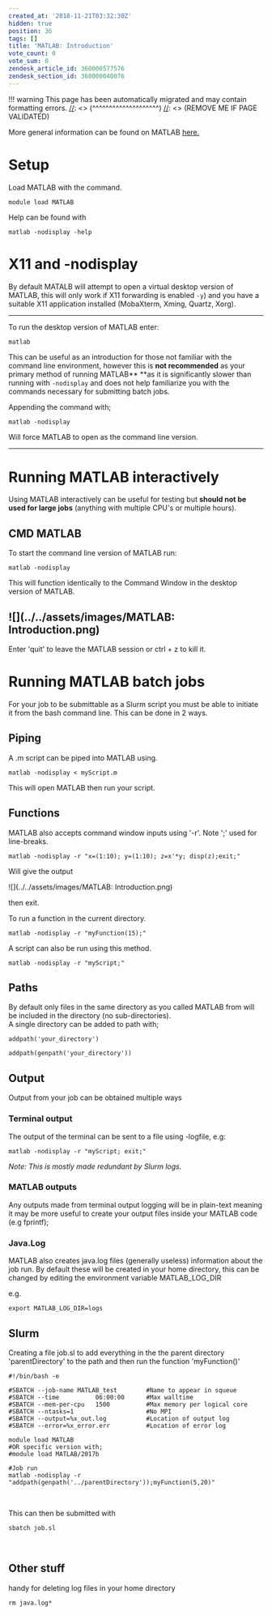 ```yaml
---
created_at: '2018-11-21T03:32:30Z'
hidden: true
position: 36
tags: []
title: 'MATLAB: Introduction'
vote_count: 0
vote_sum: 0
zendesk_article_id: 360000577576
zendesk_section_id: 360000040076
---
```




[//]: <> (REMOVE ME IF PAGE VALIDATED)
[//]: <> (vvvvvvvvvvvvvvvvvvvv)
!!! warning
    This page has been automatically migrated and may contain formatting errors.
[//]: <> (^^^^^^^^^^^^^^^^^^^^)
[//]: <> (REMOVE ME IF PAGE VALIDATED)

More general information can be found on MATLAB
[here.](https://support.nesi.org.nz/hc/en-gb/articles/212639047-MATLAB)

# Setup

Load MATLAB with the command.

``` sl
module load MATLAB
```

Help can be found with

``` sl
matlab -nodisplay -help
```

# X11 and -nodisplay

By default MATALB will attempt to open a virtual desktop version of
MATLAB, this will only work if X11 forwarding is enabled `-y`) and you
have a suitable X11 application installed (MobaXterm, Xming, Quartz,
Xorg).

------------------------------------------------------------------------

To run the desktop version of MATLAB enter:

``` sl
matlab
```

This can be useful as an introduction for those not familiar with the
command line environment, however this is **not recommended** as your
primary method of running MATLAB** **as it is significantly slower than
running with `-nodisplay` and does not help familiarize you with the
commands necessary for submitting batch jobs.

Appending the command with;

``` sl
matlab -nodisplay
```

Will force MATLAB to open as the command line version.

------------------------------------------------------------------------

# Running MATLAB interactively

Using MATLAB interactively can be useful for testing but **should not be
used for large jobs** (anything with multiple CPU's or multiple hours).

## CMD MATLAB

To start the command line version of MATLAB run:

``` sl
matlab -nodisplay
```

This will function identically to the Command Window in the desktop
version of MATLAB.

## ![](../../assets/images/MATLAB: Introduction.png)

Enter 'quit' to leave the MATLAB session or ctrl + z to kill it.

# Running MATLAB batch jobs

For your job to be submittable as a Slurm script you must be able to
initiate it from the bash command line. This can be done in 2 ways.

## Piping

A .m script can be piped into MATLAB using.

``` sl
matlab -nodisplay < myScript.m
```

This will open MATLAB then run your script. 

## Functions

MATLAB also accepts command window inputs using '-r'. Note ';' used for
line-breaks.

``` sl
matlab -nodisplay -r "x=(1:10); y=(1:10); z=x'*y; disp(z);exit;"
```

Will give the output

![](../../assets/images/MATLAB: Introduction.png)

then exit.

To run a function in the current directory.

``` sl
matlab -nodisplay -r "myFunction(15);"
```

A script can also be run using this method.

``` sl
matlab -nodisplay -r "myScript;"
```

## Paths

By default only files in the same directory as you called MATLAB from
will be included in the directory (no sub-directories).  
A single directory can be added to path with;

``` sl
addpath('your_directory') 
```

``` sl
addpath(genpath('your_directory'))
```

## Output

Output from your job can be obtained multiple ways

### Terminal output

The output of the terminal can be sent to a file using -logfile, e.g:

``` sl
matlab -nodisplay -r "myScript; exit;"
```

*Note: This is mostly made redundant by Slurm logs.*

### MATLAB outputs

Any outputs made from terminal output logging will be in plain-text
meaning it may be more useful to create your output files inside your
MATLAB code (e.g fprintf);

### Java.Log

MATLAB also creates java.log files (generally useless) information about
the job run. By default these will be created in your home directory,
this can be changed by editing the environment variable MATLAB\_LOG\_DIR

e.g.

``` sl
export MATLAB_LOG_DIR=logs
```

## Slurm

Creating a file job.sl to add everything in the the parent directory
'parentDirectory' to the path and then run the function 'myFunction()'

``` sl
#!/bin/bash -e

#SBATCH --job-name MATLAB_test        #Name to appear in squeue
#SBATCH --time          06:00:00      #Max walltime
#SBATCH --mem-per-cpu   1500          #Max memory per logical core
#SBATCH --ntasks=1                    #No MPI
#SBATCH --output=%x_out.log           #Location of output log
#SBATCH --error=%x_error.err          #Location of error log

module load MATLAB
#OR specific version with;
#module load MATLAB/2017b

#Job run
matlab -nodisplay -r "addpath(genpath('../parentDirectory'));myFunction(5,20)"
```

 

This can then be submitted with

``` sl
sbatch job.sl
```

 

## Other stuff

handy for deleting log files in your home directory

``` sl
rm java.log*
```
